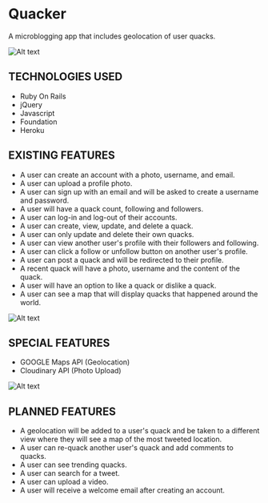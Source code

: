 # Quacker
A microblogging app that includes geolocation of user quacks.

![Alt text](/relative/path/to/LandingPage1.png?raw=true "Landing Page")

## TECHNOLOGIES USED
* Ruby On Rails
* jQuery
* Javascript
* Foundation
* Heroku

## EXISTING FEATURES
* A user can create an account with a photo, username, and email.
* A user can upload a profile photo.
* A user can sign up with an email and will be asked to create a username and password.
* A user will have a quack count, following and followers.
* A user can log-in and log-out of their accounts.
* A user can create, view, update, and delete a quack.
* A user can only update and delete their own quacks.
* A user can view another user's profile with their followers and following.
* A user can click a follow or unfollow button on another user's profile.
* A user can post a quack and will be redirected to their profile.
* A recent quack will have a photo, username and the content of the quack.
* A user will have an option to like a quack or dislike a quack.
* A user can see a map that will display quacks that happened around the world.

![Alt text](/relative/path/to/CardsSpecialFeatures.png?raw=true "Special Features")


## SPECIAL FEATURES
* GOOGLE Maps API (Geolocation)
* Cloudinary API (Photo Upload)

![Alt text](/relative/path/to/tweetmap.png?raw=true "Quack Map")

## PLANNED FEATURES
* A geolocation will be added to a user's quack and be taken to a different view where they will see a map of the most tweeted location.
* A user can re-quack another user's quack and add comments to quacks.
* A user can see trending quacks.
* A user can search for a tweet.
* A user can upload a video.
* A user will receive a welcome email after creating an account.
